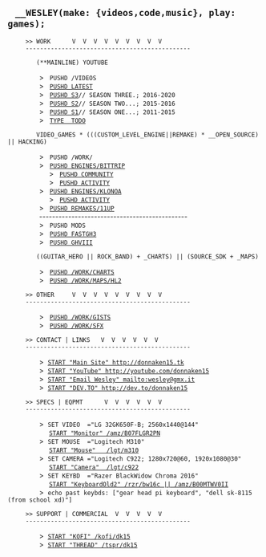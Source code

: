 ## &nbsp;&nbsp;&nbsp;`__WESLEY(make: {videos,code,music}, play: games);`
```
     >> WORK      V  V  V  V  V  V  V  V  V
     ----------------------------------------------
```
```
        (**MAINLINE) YOUTUBE
```
&nbsp;&nbsp;&nbsp;&nbsp;&nbsp;&nbsp;&nbsp;&nbsp;&nbsp;&nbsp;
&nbsp;&nbsp;&nbsp;&nbsp;  &gt;&nbsp;&nbsp;
`PUSHD /VIDEOS`<br/>
&nbsp;&nbsp;&nbsp;&nbsp;&nbsp;&nbsp;&nbsp;&nbsp;&nbsp;&nbsp;
&nbsp;&nbsp;&nbsp;&nbsp;  &gt;&nbsp;&nbsp;
[`PUSHD LATEST`](http://youtube.com/donnaken15/videos)<br/>
&nbsp;&nbsp;&nbsp;&nbsp;&nbsp;&nbsp;&nbsp;&nbsp;&nbsp;&nbsp;
&nbsp;&nbsp;&nbsp;&nbsp;  &gt;&nbsp;&nbsp;
[`PUSHD S3`](https://www.youtube.com/playlist?list=PLTWDLMN4U1FNkvRsqTbXt2t1XpZW-PpeC)`// SEASON THREE.; 2016-2020`<br/>
&nbsp;&nbsp;&nbsp;&nbsp;&nbsp;&nbsp;&nbsp;&nbsp;&nbsp;&nbsp;
&nbsp;&nbsp;&nbsp;&nbsp;  &gt;&nbsp;&nbsp;
[`PUSHD S2`](https://www.youtube.com/playlist?list=PLTWDLMN4U1FOTlzi6AarfSpQPohmaj7IC)`// SEASON TWO...; 2015-2016`<br/>
&nbsp;&nbsp;&nbsp;&nbsp;&nbsp;&nbsp;&nbsp;&nbsp;&nbsp;&nbsp;
&nbsp;&nbsp;&nbsp;&nbsp;  &gt;&nbsp;&nbsp;
[`PUSHD S1`](https://www.youtube.com/playlist?list=PLTWDLMN4U1FOm4e41cH3tvZSfA75xLB0v)`// SEASON ONE...; 2011-2015`<br/>
&nbsp;&nbsp;&nbsp;&nbsp;&nbsp;&nbsp;&nbsp;&nbsp;&nbsp;&nbsp;
&nbsp;&nbsp;&nbsp;&nbsp;  &gt;&nbsp;&nbsp;
[`TYPE  TODO`](https://github.com/users/donnaken15/projects/1)<br/>
```
        VIDEO_GAMES * (((CUSTOM_LEVEL_ENGINE||REMAKE) * __OPEN_SOURCE) || HACKING)
```
&nbsp;&nbsp;&nbsp;&nbsp;&nbsp;&nbsp;&nbsp;&nbsp;&nbsp;&nbsp;
&nbsp;&nbsp;&nbsp;&nbsp;  &gt;&nbsp;&nbsp;
`PUSHD /WORK/`<br/>
&nbsp;&nbsp;&nbsp;&nbsp;&nbsp;&nbsp;&nbsp;&nbsp;&nbsp;&nbsp;
&nbsp;&nbsp;&nbsp;&nbsp;  &gt;&nbsp;&nbsp;
[`PUSHD ENGINES/BITTRIP`](http://github.com/donnaken15/Bit.Trip_Editor)<br/>
&nbsp;&nbsp;&nbsp;&nbsp;&nbsp;&nbsp;&nbsp;&nbsp;&nbsp;&nbsp;&nbsp;
&nbsp;&nbsp;&nbsp;&nbsp;&nbsp;&nbsp;&nbsp;&nbsp;  &gt;&nbsp;&nbsp;
[`PUSHD COMMUNITY`](http://bittripeditor.boards.net)<br/>
&nbsp;&nbsp;&nbsp;&nbsp;&nbsp;&nbsp;&nbsp;&nbsp;&nbsp;&nbsp;&nbsp;
&nbsp;&nbsp;&nbsp;&nbsp;&nbsp;&nbsp;&nbsp;&nbsp;  &gt;&nbsp;&nbsp;
[`PUSHD ACTIVITY`](https://github.com/donnaken15/Bit.Trip_Editor/graphs/code-frequency)<br/>
&nbsp;&nbsp;&nbsp;&nbsp;&nbsp;&nbsp;&nbsp;&nbsp;&nbsp;&nbsp;
&nbsp;&nbsp;&nbsp;&nbsp;  &gt;&nbsp;&nbsp;
[`PUSHD ENGINES/KLONOA`](http://github.com/donnaken15/Cloneoa)<!--br/>
&nbsp;&nbsp;&nbsp;&nbsp;&nbsp;&nbsp;&nbsp;&nbsp;&nbsp;&nbsp;&nbsp;
&nbsp;&nbsp;&nbsp;&nbsp;&nbsp;&nbsp;&nbsp;&nbsp;  &gt;&nbsp;&nbsp;
[`PUSHD COMMUNITY`](http://klo.boards.net)<br/--><br/>
&nbsp;&nbsp;&nbsp;&nbsp;&nbsp;&nbsp;&nbsp;&nbsp;&nbsp;&nbsp;&nbsp;
&nbsp;&nbsp;&nbsp;&nbsp;&nbsp;&nbsp;&nbsp;&nbsp;  &gt;&nbsp;&nbsp;
[`PUSHD ACTIVITY`](https://github.com/donnaken15/Cloneoa/graphs/code-frequency)<br/>
&nbsp;&nbsp;&nbsp;&nbsp;&nbsp;&nbsp;&nbsp;&nbsp;&nbsp;&nbsp;
&nbsp;&nbsp;&nbsp;&nbsp;  &gt;&nbsp;&nbsp;
[`PUSHD REMAKES/11UP`](http://github.com/donnaken15/11UP)<br/>
&nbsp;&nbsp;&nbsp;&nbsp;&nbsp;&nbsp;&nbsp;&nbsp;&nbsp;&nbsp;&nbsp;&nbsp;&nbsp;
&nbsp;&nbsp;&#45;&#45;&#45;-------------------------------------------<br/>
&nbsp;&nbsp;&nbsp;&nbsp;&nbsp;&nbsp;&nbsp;&nbsp;&nbsp;&nbsp;
&nbsp;&nbsp;&nbsp;&nbsp;  &gt;&nbsp;&nbsp;
`PUSHD MODS`<br/>
&nbsp;&nbsp;&nbsp;&nbsp;&nbsp;&nbsp;&nbsp;&nbsp;&nbsp;&nbsp;
&nbsp;&nbsp;&nbsp;&nbsp;  &gt;&nbsp;&nbsp;
[`PUSHD FASTGH3`](http://github.com/donnaken15/FastGH3)<br/>
&nbsp;&nbsp;&nbsp;&nbsp;&nbsp;&nbsp;&nbsp;&nbsp;&nbsp;&nbsp;
&nbsp;&nbsp;&nbsp;&nbsp;  &gt;&nbsp;&nbsp;
[`PUSHD GHVIII`](http://donnaken15.itch.io/gh8)<br/>
<!--&nbsp;&nbsp;&nbsp;&nbsp;&nbsp;&nbsp;&nbsp;&nbsp;&nbsp;&nbsp;
&nbsp;&nbsp;&nbsp;&nbsp;  &gt;&nbsp;&nbsp;
[`PUSHD /WORK/MODS/STAGE77`](donnaken15/STAGE77)<br/-->
```
        ((GUITAR_HERO || ROCK_BAND) + _CHARTS) || (SOURCE_SDK + _MAPS)
```
&nbsp;&nbsp;&nbsp;&nbsp;&nbsp;&nbsp;&nbsp;&nbsp;&nbsp;&nbsp;
&nbsp;&nbsp;&nbsp;&nbsp;  &gt;&nbsp;&nbsp;
[`PUSHD /WORK/CHARTS`](http://github.com/donnaken15/charts)<br/>
&nbsp;&nbsp;&nbsp;&nbsp;&nbsp;&nbsp;&nbsp;&nbsp;&nbsp;&nbsp;
&nbsp;&nbsp;&nbsp;&nbsp;  &gt;&nbsp;&nbsp;
[`PUSHD /WORK/MAPS/HL2`](http://github.com/donnaken15/hl2maps)
```
     >> OTHER     V  V  V  V  V  V  V  V  V
     ----------------------------------------------
```
&nbsp;&nbsp;&nbsp;&nbsp;&nbsp;&nbsp;&nbsp;&nbsp;&nbsp;&nbsp;
&nbsp;&nbsp;&nbsp;&nbsp;  &gt;&nbsp;&nbsp;
[`PUSHD /WORK/GISTS`](https://gist.github.com/donnaken15)<br/>
&nbsp;&nbsp;&nbsp;&nbsp;&nbsp;&nbsp;&nbsp;&nbsp;&nbsp;&nbsp;
&nbsp;&nbsp;&nbsp;&nbsp;  &gt;&nbsp;&nbsp;
[`PUSHD /WORK/SFX`](https://github.com/donnaken15/sfx)
```
     >> CONTACT | LINKS   V  V  V  V  V  V
     ----------------------------------------------
```
&nbsp;&nbsp;&nbsp;&nbsp;&nbsp;&nbsp;&nbsp;&nbsp;&nbsp;&nbsp;
&nbsp;&nbsp;&nbsp;&nbsp;  &gt;&nbsp;&nbsp;[`START "Main Site" http://donnaken15.tk`](http://www.donnaken15.tk)<br/>
&nbsp;&nbsp;&nbsp;&nbsp;&nbsp;&nbsp;&nbsp;&nbsp;&nbsp;&nbsp;
&nbsp;&nbsp;&nbsp;&nbsp;  &gt;&nbsp;&nbsp;[`START "YouTube" http://youtube.com/donnaken15`](http://youtube.com/donnaken15)<br/>
&nbsp;&nbsp;&nbsp;&nbsp;&nbsp;&nbsp;&nbsp;&nbsp;&nbsp;&nbsp;
&nbsp;&nbsp;&nbsp;&nbsp;  &gt;&nbsp;&nbsp;[`START "Email Wesley" mailto:wesley@gmx.it`](mailto:wesley@gmx.it)<br/>
&nbsp;&nbsp;&nbsp;&nbsp;&nbsp;&nbsp;&nbsp;&nbsp;&nbsp;&nbsp;
&nbsp;&nbsp;&nbsp;&nbsp;  &gt;&nbsp;&nbsp;[`START "DEV.TO" http://dev.to/donnaken15`](http://dev.to/donnaken15)
```
     >> SPECS | EQPMT      V  V  V  V  V  V
     ----------------------------------------------
```
&nbsp;&nbsp;&nbsp;&nbsp;&nbsp;&nbsp;&nbsp;&nbsp;&nbsp;&nbsp;
&nbsp;&nbsp;&nbsp;&nbsp;  &gt;&nbsp;&nbsp;`SET VIDEO  ="LG 32GK650F-B; 2560x1440@144"`<br/> 
&nbsp;&nbsp;&nbsp;&nbsp;&nbsp;&nbsp;&nbsp;&nbsp;
&nbsp;&nbsp;&nbsp;&nbsp;&nbsp;&nbsp;&nbsp;&nbsp;&nbsp;&nbsp;[`START "Monitor" /amz/B07FLGR2PN`](https://amz.run/3ebE)<br/>
&nbsp;&nbsp;&nbsp;&nbsp;&nbsp;&nbsp;&nbsp;&nbsp;&nbsp;&nbsp;
&nbsp;&nbsp;&nbsp;&nbsp;  &gt;&nbsp;&nbsp;`SET MOUSE  ="Logitech M310"`<br/>
&nbsp;&nbsp;&nbsp;&nbsp;&nbsp;&nbsp;&nbsp;&nbsp;&nbsp;&nbsp;
&nbsp;&nbsp;&nbsp;&nbsp;&nbsp;&nbsp;&nbsp;&nbsp;&nbsp;&nbsp;[`START "Mouse"   /lgt/m310`](https://www.logitech.com/en-us/products/mice/m310-wireless-mouse.910-001675.html)<br/>
&nbsp;&nbsp;&nbsp;&nbsp;&nbsp;&nbsp;&nbsp;&nbsp;&nbsp;&nbsp;
&nbsp;&nbsp;&nbsp;&nbsp;  &gt;&nbsp;&nbsp;`SET CAMERA ="Logitech C922; 1280x720@60, 1920x1080@30"`<br/>
&nbsp;&nbsp;&nbsp;&nbsp;&nbsp;&nbsp;&nbsp;&nbsp;&nbsp;&nbsp;
&nbsp;&nbsp;&nbsp;&nbsp;&nbsp;&nbsp;&nbsp;&nbsp;&nbsp;&nbsp;[`START "Camera"  /lgt/c922`](https://www.logitech.com/en-us/products/mice/m310-wireless-mouse.910-001675.html)<br/>
&nbsp;&nbsp;&nbsp;&nbsp;&nbsp;&nbsp;&nbsp;&nbsp;&nbsp;&nbsp;
&nbsp;&nbsp;&nbsp;&nbsp;  &gt;&nbsp;&nbsp;`SET KEYBD  ="Razer BlackWidow Chroma 2016"`<br/>
&nbsp;&nbsp;&nbsp;&nbsp;&nbsp;&nbsp;&nbsp;&nbsp;&nbsp;&nbsp;
&nbsp;&nbsp;&nbsp;&nbsp;&nbsp;&nbsp;&nbsp;&nbsp;&nbsp;&nbsp;[`START "KeyboardOld2" /rzr/bw16c || /amz/B00MTWV0II`](https://amz.run/3vBF)<br/>
&nbsp;&nbsp;&nbsp;&nbsp;&nbsp;&nbsp;&nbsp;&nbsp;&nbsp;&nbsp;
&nbsp;&nbsp;&nbsp;&nbsp;  &gt;&nbsp;&nbsp;`echo past keybds: ["gear head pi keyboard", "dell sk-8115 (from school xd)"]`<br/>
```
     >> SUPPORT | COMMERCIAL  V  V  V  V  V
     ----------------------------------------------
```
&nbsp;&nbsp;&nbsp;&nbsp;&nbsp;&nbsp;&nbsp;&nbsp;&nbsp;&nbsp;
&nbsp;&nbsp;&nbsp;&nbsp;  &gt;&nbsp;&nbsp;[`START "KOFI" /kofi/dk15`](https://ko-fi.com/donnaken15)<br/> 
&nbsp;&nbsp;&nbsp;&nbsp;&nbsp;&nbsp;&nbsp;&nbsp;&nbsp;&nbsp;
&nbsp;&nbsp;  &gt;&nbsp;&nbsp;[`START "THREAD" /tspr/dk15`](https://teespring.com/stores/donnaken15)<br/> 
